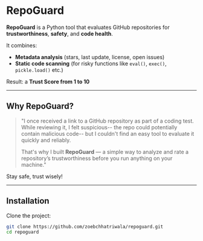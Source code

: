 # RepoGuard

**RepoGuard** is a Python tool that evaluates GitHub repositories for **trustworthiness**, **safety**, and **code health**.

It combines:

- **Metadata analysis** (stars, last update, license, open issues)
- **Static code scanning** (for risky functions like `eval()`, `exec()`, `pickle.load()` etc.)

Result: a **Trust Score from 1 to 10**

---

## Why RepoGuard?

> "I once received a link to a GitHub repository as part of a coding test.  
> While reviewing it, I felt suspicious-- the repo could potentially contain malicious code-- but I couldn't find an easy tool to evaluate it quickly and reliably.
>
> That's why I built **RepoGuard** — a simple way to analyze and rate a repository’s trustworthiness before you run anything on your machine."

Stay safe, trust wisely!

---

## Installation

Clone the project:

```bash
git clone https://github.com/zoebchhatriwala/repoguard.git
cd repoguard
```
